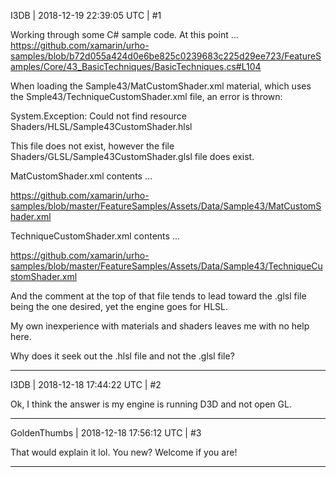 I3DB | 2018-12-19 22:39:05 UTC | #1

Working through some C# sample code. At this point ...
https://github.com/xamarin/urho-samples/blob/b72d055a424d0e6be825c0239683c225d29ee723/FeatureSamples/Core/43_BasicTechniques/BasicTechniques.cs#L104

When loading the Sample43/MatCustomShader.xml material, which uses the Smple43/TechniqueCustomShader.xml file, an error is thrown:

System.Exception: Could not find resource Shaders/HLSL/Sample43CustomShader.hlsl

This file does not exist, however the file Shaders/GLSL/Sample43CustomShader.glsl file does exist.

MatCustomShader.xml contents ...

https://github.com/xamarin/urho-samples/blob/master/FeatureSamples/Assets/Data/Sample43/MatCustomShader.xml

TechniqueCustomShader.xml contents ...

https://github.com/xamarin/urho-samples/blob/master/FeatureSamples/Assets/Data/Sample43/TechniqueCustomShader.xml

And the comment at the top of that file tends to lead toward the .glsl file being the one desired, yet the engine goes for HLSL.

My own inexperience with materials and shaders leaves me with no help here.

Why does it seek out the .hlsl file and not the .glsl file?

-------------------------

I3DB | 2018-12-18 17:44:22 UTC | #2

Ok, I think the answer is my engine is running D3D and not open GL.

-------------------------

GoldenThumbs | 2018-12-18 17:56:12 UTC | #3

That would explain it lol. You new? Welcome if you are!

-------------------------

